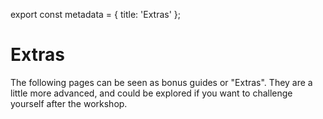 export const metadata = {
  title: 'Extras'
};

# Extras

The following pages can be seen as bonus guides or "Extras". They are a little more advanced, and could be explored if you want to challenge yourself after the workshop.